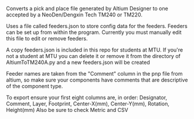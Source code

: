 Converts a pick and place file generated by Altium Designer to one accepted by a NeoDen/Dengxin Tech TM240 or TM220.

Uses a file called feeders.json to store config data for the feeders. Feeders can be set up from within the program. Currently you must manually edit this file to edit or remove feeders.

A copy feeders.json is included in this repo for students at MTU. If you're not a student at MTU you can delete it or remove it from the directory of AltiumToTM240A.py and a new feeders.json will be created

Feeder names are taken from the "Comment" column in the pnp file from altium, so make sure your components have comments that are descriptive of the component type.

To export ensure your first eight columns are, in order: Designator, Comment, Layer, Footprint, Center-X(mm), Center-Y(mm), Rotation, Height(mm)
Also be sure to check Metric and CSV
